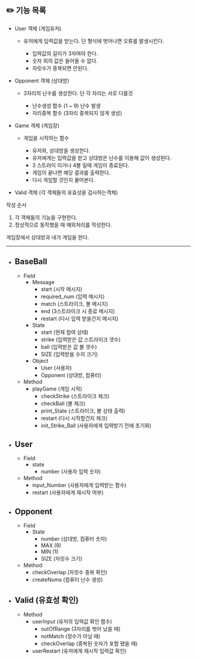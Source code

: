 ## ✏️ 기능 목록

- User 객체 (게임유저)

    - 유저에게 입력값을 받는다. 단 형식에 벗어나면 오류를 발생시킨다.
    
        - 입력값의 길이가 3자여야 한다.
        - 숫자 외의 값은 들어올 수 없다.
        - 자릿수가 중복되면 안된다.

  
- Opponent 객체 (상대방)

    - 3자리의 난수를 생성한다. 단 각 자리는 서로 다를것

        - 난수생성 함수 (1 ~ 9) 난수 발생
        - 자리중복 함수 (3자리 중복되지 않게 생성)


- Game 객체 (게임장)

    - 게임을 시작하는 함수
    
        - 유저와, 상대방을 생성한다.
        - 유저에게는 입력값을 받고 상대방은 난수를 이용해 값이 생성된다.
        - 3 스트라이 이거나 4볼 일때 게임이 종료된다.
        - 게임이 끝나면 해당 결과를 출력한다.
        - 다시 게임할 것인지 물어본다.

- Valid 객체 (각 객체들의 유효성을 검사하는객체)


작성 순서
1. 각 객체들의 기능을 구현한다.
2. 정상적으로 동작했을 때 예외처리를 작성한다.


게임장에서 상대방과 내가 게임을 한다.


---

- ## BaseBall
  - Field
    - Message
      - start (시작 메시지)
      - required_num (입력 메시지)
      - match (스트라이크, 볼 메시지)
      - end (3스트라이크 시 종료 메시지)
      - restart (다시 입력 받을건지 메시지)
    - State
      - start (현재 참여 상태)
      - strike (입력받은 값 스트라이크 갯수)
      - ball (입력받은 값 볼 갯수)
      - SIZE (입력받을 수의 크기)
    - Object
      - User (사용자)
      - Opponent (상대방, 컴퓨터)
  - Method
    - playGame (게임 시작)
      - checkStrike (스트라이크 체크) 
      - checkBall (볼 체크)
      - print_State (스트라이크, 볼 상태 출력)
      - restart (다시 시작할건지 체크)
      - init_Strike_Ball (사용자에게 입력받기 전에 초기화)
- ## User
  - Field
    - state
      - number (사용자 입력 숫자)
  - Method
    - input_Number (사용자에게 입력받는 함수)
    - restart (사용자에게 재시작 여부)

- ## Opponent
  - Field
    - State
      - number (상대방, 컴퓨터 숫자)
      - MAX (9)
      - MIN (1)
      - SIZE (자릿수 크기)
  - Method
    - checkOverlap (자릿수 중복 확인)
    - createNums (컴퓨터 난수 생성)

- ## Valid (유효성 확인)
  - Method
    - userInput (유저의 입력값 확인 함수)
      - outOfRange (3자리를 벗어 났을 때)
      - notMatch (정수가 아닐 때)
      - checkOverlap (중복된 숫자가 포함 됐을 때)
    - userRestart (유저에게 재시작 입력값 확인)

                      
